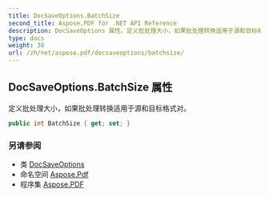 ```yaml
---
title: DocSaveOptions.BatchSize
second_title: Aspose.PDF for .NET API Reference
description: DocSaveOptions 属性。定义批处理大小，如果批处理转换适用于源和目标格式对
type: docs
weight: 30
url: /zh/net/aspose.pdf/docsaveoptions/batchsize/
---
```

## DocSaveOptions.BatchSize 属性

定义批处理大小，如果批处理转换适用于源和目标格式对。

```csharp
public int BatchSize { get; set; }
```

### 另请参阅

* 类 [DocSaveOptions](../)
* 命名空间 [Aspose.Pdf](../../../aspose.pdf/)
* 程序集 [Aspose.PDF](../../../)